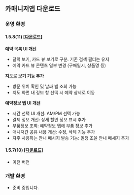 ## 카매니저앱 다운로드

### 운영 환경

#### 1.5.8(11) [[다운로드]](https://public.carsuri.co.kr/apps/com.carang.carmanager-RELEASE-1.5.8(11)-20241017.apk)

**예약 목록 UI 개선**
- 달력 보기, 카드 뷰 보기로 구분. 기존 검색 필터는 유지
- 예약 카드 뷰 콘텐츠 일부 변경 (구매일시, 상품명 등)
  
**지도로 보기 기능 추가**
- 방문 위치 확인 및 날짜 별 조회 가능
- 지도 화면 내 정보 창 선택 시 예약 상세로 이동
  
**예약정보 탭 UI 개선**
- 시간 선택 UI 개선: AM/PM 선택 가능
- 결제 정보 개선: 상세 할인 정보 표시 추가
- 부품정보 조회: 예약정보 탭에 부품 정보 추가
- 매니저간 공유 내용 개선: 수정, 삭제 기능 추가
- 자주 사용하는 안내 메시지 발송 기능: 일정 조율 안내 메세지 추가

#### 1.5.7(10) [[다운로드]](https://public.carsuri.co.kr/apps/com.carang.carmanager-RELEASE-1.5.7(10)-20240805.apk)
- 이전 버전

### 개발 환경
- 준비 중입니다.
